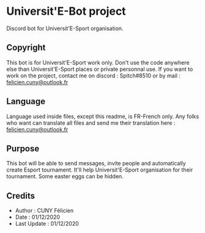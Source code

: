 # Universit'E-Bot project 
Discord bot for Universit'E-Sport organisation. 

## Copyright 
This bot is for Universit'E-Sport work only. Don't use the code anywhere else than Universit'E-Sport places or private personnal use.
If you want to work on the project, contact me on discord : Spitch#8510 or by mail : felicien.cuny@outlook.fr 

## Language 
Language used inside files, except this readme, is FR-French only. 
Any folks who want can translate all files and send me their translation here : felicien.cuny@outlook.fr 

## Purpose 
This bot will be able to send messages, invite people and automatically create Esport tournament. 
It'll help Universit'E-Sport organisation for their tournament. 
Some easter eggs can be hidden. 

## Credits 
- Author : CUNY Félicien 
- Date : 01/12/2020 
- Last Update : 01/12/2020
